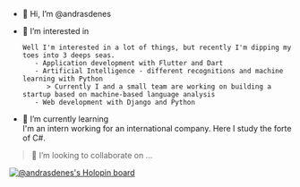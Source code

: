 - 👋 Hi, I’m @andrasdenes
- 👀 I’m interested in 

      Well I'm interested in a lot of things, but recently I'm dipping my toes into 3 deeps seas.
         - Application development with Flutter and Dart  
         - Artificial Intelligence - different recognitions and machine learning with Python  
            > Currently I and a small team are working on building a startup based on machine-based language analysis
         - Web development with Django and Python
   
- 🌱 I’m currently learning  
   I'm an intern working for an international company. Here I study the forte of C#.

> 💞️ I’m looking to collaborate on ...  

[![@andrasdenes's Holopin board](https://holopin.me/andrasdenes)](https://holopin.io/@andrasdenes)


<!---
andrasdenes/andrasdenes is a ✨ special ✨ repository because its `README.md` (this file) appears on your GitHub profile.
You can click the Preview link to take a look at your changes.
--->
